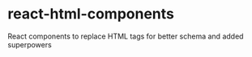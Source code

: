 # react-html-components
React components to replace HTML tags for better schema and added superpowers
